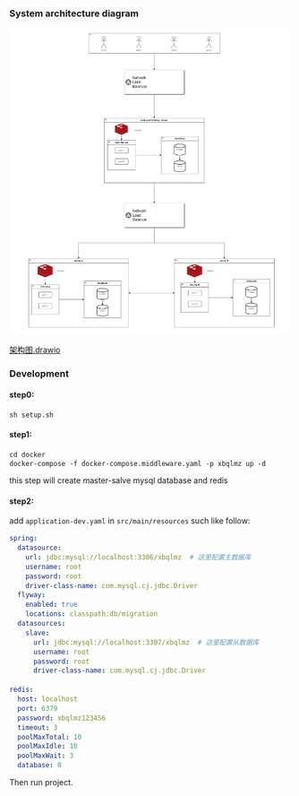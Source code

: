 ### System architecture diagram

![img.png](doc%2Fimg.png)

[架构图.drawio](doc%2F%BC%DC%B9%B9%CD%BC.drawio)

### Development
#### step0:

```shell
sh setup.sh
```

#### step1:

```shell
cd docker
docker-compose -f docker-compose.middleware.yaml -p xbqlmz up -d
```
this step will create master-salve mysql database and redis

#### step2:

add `application-dev.yaml` in `src/main/resources` such like follow:

```yaml
spring:
  datasource:
    url: jdbc:mysql://localhost:3306/xbqlmz  # 这里配置主数据库
    username: root
    password: root
    driver-class-name: com.mysql.cj.jdbc.Driver
  flyway:
    enabled: true
    locations: classpath:db/migration
  datasources:
    slave:
      url: jdbc:mysql://localhost:3307/xbqlmz  # 这里配置从数据库
      username: root
      password: root
      driver-class-name: com.mysql.cj.jdbc.Driver

redis:
  host: localhost
  port: 6379
  password: xbqlmz123456
  timeout: 3
  poolMaxTotal: 10
  poolMaxIdle: 10
  poolMaxWait: 3
  database: 0

```
Then run project.
